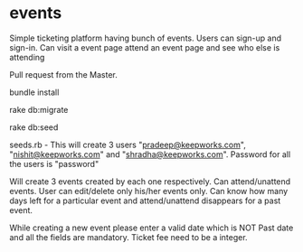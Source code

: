 # events
Simple ticketing platform having bunch of events. Users can sign-up and sign-in. Can visit a event page attend an event page and see who else is attending

Pull request from the Master.

bundle install

rake db:migrate

rake db:seed

seeds.rb - This will create 3 users "pradeep@keepworks.com", "nishit@keepworks.com"  and "shradha@keepworks.com". Password for all the users is "password"

Will create 3 events created by each one respectively. Can attend/unattend events. User can edit/delete only his/her events only.
Can know how many days left for a particular event and attend/unattend disappears for a past event.

While creating a new event please enter a valid date which is NOT Past date and all the fields are mandatory. Ticket fee need to be a integer.
